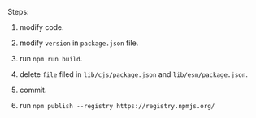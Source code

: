 
Steps:

1. modify code.

2. modify `version` in `package.json` file.

3. run `npm run build`.

4. delete `file` filed in `lib/cjs/package.json` and `lib/esm/package.json`.

5. commit.

5. run `npm publish --registry https://registry.npmjs.org/`
